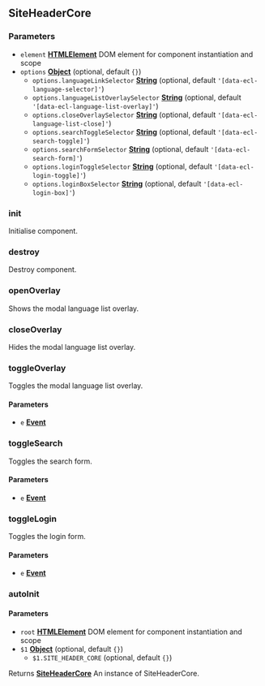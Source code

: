 <!-- Generated by documentation.js. Update this documentation by updating the source code. -->

## SiteHeaderCore

### Parameters

- `element` **[HTMLElement][1]** DOM element for component instantiation and scope
- `options` **[Object][2]** (optional, default `{}`)
  - `options.languageLinkSelector` **[String][3]** (optional, default `'[data-ecl-language-selector]'`)
  - `options.languageListOverlaySelector` **[String][3]** (optional, default `'[data-ecl-language-list-overlay]'`)
  - `options.closeOverlaySelector` **[String][3]** (optional, default `'[data-ecl-language-list-close]'`)
  - `options.searchToggleSelector` **[String][3]** (optional, default `'[data-ecl-search-toggle]'`)
  - `options.searchFormSelector` **[String][3]** (optional, default `'[data-ecl-search-form]'`)
  - `options.loginToggleSelector` **[String][3]** (optional, default `'[data-ecl-login-toggle]'`)
  - `options.loginBoxSelector` **[String][3]** (optional, default `'[data-ecl-login-box]'`)

### init

Initialise component.

### destroy

Destroy component.

### openOverlay

Shows the modal language list overlay.

### closeOverlay

Hides the modal language list overlay.

### toggleOverlay

Toggles the modal language list overlay.

#### Parameters

- `e` **[Event][4]**

### toggleSearch

Toggles the search form.

#### Parameters

- `e` **[Event][4]**

### toggleLogin

Toggles the login form.

#### Parameters

- `e` **[Event][4]**

### autoInit

#### Parameters

- `root` **[HTMLElement][1]** DOM element for component instantiation and scope
- `$1` **[Object][2]** (optional, default `{}`)
  - `$1.SITE_HEADER_CORE` (optional, default `{}`)

Returns **[SiteHeaderCore][5]** An instance of SiteHeaderCore.

[1]: https://developer.mozilla.org/docs/Web/HTML/Element
[2]: https://developer.mozilla.org/docs/Web/JavaScript/Reference/Global_Objects/Object
[3]: https://developer.mozilla.org/docs/Web/JavaScript/Reference/Global_Objects/String
[4]: https://developer.mozilla.org/docs/Web/API/Event
[5]: #siteheadercore
